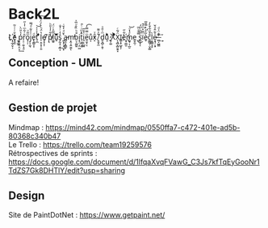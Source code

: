 # Back2L
L̓҉̜̦̲̗̬͕ẽ̝͈͈̌ͭ͑ͮ͂ ̫͙̲̼p̘̯̭͔̤̞̒͛̎̈̀͢ȓ̜̠̣̰̜̘̱ͬ͋ͫ͑̾̋o̘̹̩ͫ͂ͧj̩͎̼͉̍ͤ͋ͣ̿͘e̢̯͇͎͎ͩt̩̪̍̉ͯ͐͝ ͤ͊ͬͥ͏l̠̣̱̝͕̦͈̔̈́ͪ̀́̈́̈́͠e̸̞͓͎͎ ͆́͏p̸͉̽͋̒̉̎ͪl͚͈̅̅͐ͭ̈́u͈͊͌̄͞s̡̰̞̠͔̻͔̒̒ͬ̓̐ ̯̖͓͉̘̺͓͛̆ͩ̒̌ͥa̵̻̯͙̯̳̞m͔̭͔͍̮̫̕ͅb̤͔̰͖͍̐ͪ̏̐ͧ̅ͯi͓̜̤͔̤͖t̩͖̼͙̬̂̽ͫͬͨ̑i̘̣̜̺͍ͤ̊̅e̮̮͕͔ͫ̿̿̓͡u͙̓͒̓x̝̐ͮ ̸̞͈̟̼͋̍͌ d͈͉̻̦̭͎ͫ͗̎ͦu̬͕ͨͬ̓ͣ̌ͪ ͍̗͚ͥX̀͒ͦͥ͐Ẍ̨͉̻̖̻̬͈̝́͂ͨI͇͎̟̺̟̗è͋̋҉͙̹͇̮m͚̘̣̹̲̮̀ͣ͑ͦ͝ͅe̼̝̼̹ ̺̿͋̈̅͜s̪̹͓͔ͬ̃̅ͨͫ̒ïͫ̅̊ͫ̒̄̕è̬͂͛ͯ̍̿̆̅̕c͚͇̬̣̮̣̳̎͒̋͋̌̀̓l͔̪̻̘̥̀e̷͙̘̜̖̟ͦ͋̂ͩ̌ ̶̻͔̺͇̓͑̈̍ͩ ͫ̆ͬ͢

## Conception - UML

A refaire!

## Gestion de projet

Mindmap : https://mind42.com/mindmap/0550ffa7-c472-401e-ad5b-80368c340b47  
Le Trello : https://trello.com/team19259576  
Rétrospectives de sprints : https://docs.google.com/document/d/1lfqaXvqFVawG_C3Js7kfTqEyGooNr1TdZS7Gk8DHTlY/edit?usp=sharing  

## Design

Site de PaintDotNet : https://www.getpaint.net/
